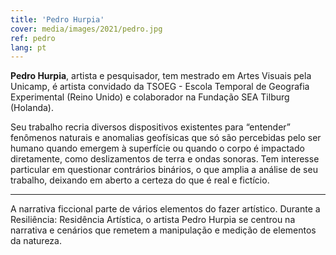 ```yaml
---
title: 'Pedro Hurpia'
cover: media/images/2021/pedro.jpg
ref: pedro
lang: pt
---
```


**Pedro Hurpia**, artista e pesquisador, tem mestrado em Artes Visuais pela Unicamp, é artista convidado da TSOEG - Escola Temporal de Geografia Experimental (Reino Unido) e colaborador na Fundação SEA Tilburg (Holanda).

Seu trabalho recria diversos dispositivos existentes para “entender” fenômenos naturais e anomalias geofísicas que só são percebidas pelo ser humano quando emergem à superfície ou quando o corpo é impactado diretamente, como deslizamentos de terra e ondas sonoras. Tem interesse particular em questionar contrários binários, o que amplia a análise de seu trabalho, deixando em aberto a certeza do que é real e fictício.


---


A narrativa ficcional parte de vários elementos do fazer artístico. Durante a Resiliência: Residência Artística, o artista Pedro Hurpia se centrou na narrativa e cenários que remetem a manipulação e medição de elementos da natureza. 
<br>